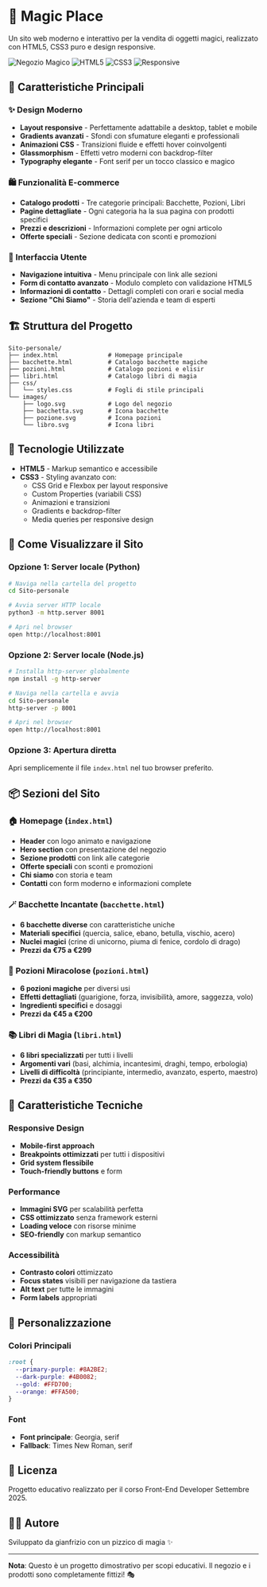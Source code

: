 # 🔮 Magic Place

Un sito web moderno e interattivo per la vendita di oggetti magici, realizzato con HTML5, CSS3 puro e design responsive.

![Negozio Magico](https://img.shields.io/badge/Magia-100%25-purple) ![HTML5](https://img.shields.io/badge/HTML5-E34F26?logo=html5&logoColor=white) ![CSS3](https://img.shields.io/badge/CSS3-1572B6?logo=css3&logoColor=white) ![Responsive](https://img.shields.io/badge/Responsive-✓-green)

## 🌟 Caratteristiche Principali

### ✨ Design Moderno
- **Layout responsive** - Perfettamente adattabile a desktop, tablet e mobile
- **Gradients avanzati** - Sfondi con sfumature eleganti e professionali
- **Animazioni CSS** - Transizioni fluide e effetti hover coinvolgenti
- **Glassmorphism** - Effetti vetro moderni con backdrop-filter
- **Typography elegante** - Font serif per un tocco classico e magico

### 🛍️ Funzionalità E-commerce
- **Catalogo prodotti** - Tre categorie principali: Bacchette, Pozioni, Libri
- **Pagine dettagliate** - Ogni categoria ha la sua pagina con prodotti specifici
- **Prezzi e descrizioni** - Informazioni complete per ogni articolo
- **Offerte speciali** - Sezione dedicata con sconti e promozioni

### 📱 Interfaccia Utente
- **Navigazione intuitiva** - Menu principale con link alle sezioni
- **Form di contatto avanzato** - Modulo completo con validazione HTML5
- **Informazioni di contatto** - Dettagli completi con orari e social media
- **Sezione "Chi Siamo"** - Storia dell'azienda e team di esperti

## 🏗️ Struttura del Progetto

```
Sito-personale/
├── index.html              # Homepage principale
├── bacchette.html          # Catalogo bacchette magiche
├── pozioni.html            # Catalogo pozioni e elisir
├── libri.html              # Catalogo libri di magia
├── css/
│   └── styles.css          # Fogli di stile principali
└── images/
    ├── logo.svg            # Logo del negozio
    ├── bacchetta.svg       # Icona bacchette
    ├── pozione.svg         # Icona pozioni
    └── libro.svg           # Icona libri
```

## 🎨 Tecnologie Utilizzate

- **HTML5** - Markup semantico e accessibile
- **CSS3** - Styling avanzato con:
  - CSS Grid e Flexbox per layout responsive
  - Custom Properties (variabili CSS)
  - Animazioni e transizioni
  - Gradients e backdrop-filter
  - Media queries per responsive design

## 🚀 Come Visualizzare il Sito

### Opzione 1: Server locale (Python)
```bash
# Naviga nella cartella del progetto
cd Sito-personale

# Avvia server HTTP locale
python3 -m http.server 8001

# Apri nel browser
open http://localhost:8001
```

### Opzione 2: Server locale (Node.js)
```bash
# Installa http-server globalmente
npm install -g http-server

# Naviga nella cartella e avvia
cd Sito-personale
http-server -p 8001

# Apri nel browser
open http://localhost:8001
```

### Opzione 3: Apertura diretta
Apri semplicemente il file `index.html` nel tuo browser preferito.

## 📦 Sezioni del Sito

### 🏠 Homepage (`index.html`)
- **Header** con logo animato e navigazione
- **Hero section** con presentazione del negozio
- **Sezione prodotti** con link alle categorie
- **Offerte speciali** con sconti e promozioni
- **Chi siamo** con storia e team
- **Contatti** con form moderno e informazioni complete

### 🪄 Bacchette Incantate (`bacchette.html`)
- **6 bacchette diverse** con caratteristiche uniche
- **Materiali specifici** (quercia, salice, ebano, betulla, vischio, acero)
- **Nuclei magici** (crine di unicorno, piuma di fenice, cordolo di drago)
- **Prezzi da €75 a €299**

### 🧪 Pozioni Miracolose (`pozioni.html`)
- **6 pozioni magiche** per diversi usi
- **Effetti dettagliati** (guarigione, forza, invisibilità, amore, saggezza, volo)
- **Ingredienti specifici** e dosaggi
- **Prezzi da €45 a €200**

### 📚 Libri di Magia (`libri.html`)
- **6 libri specializzati** per tutti i livelli
- **Argomenti vari** (basi, alchimia, incantesimi, draghi, tempo, erbologia)
- **Livelli di difficoltà** (principiante, intermedio, avanzato, esperto, maestro)
- **Prezzi da €35 a €350**

## 🎯 Caratteristiche Tecniche

### Responsive Design
- **Mobile-first approach**
- **Breakpoints ottimizzati** per tutti i dispositivi
- **Grid system flessibile**
- **Touch-friendly buttons** e form

### Performance
- **Immagini SVG** per scalabilità perfetta
- **CSS ottimizzato** senza framework esterni
- **Loading veloce** con risorse minime
- **SEO-friendly** con markup semantico

### Accessibilità
- **Contrasto colori** ottimizzato
- **Focus states** visibili per navigazione da tastiera
- **Alt text** per tutte le immagini
- **Form labels** appropriati

## 🔧 Personalizzazione

### Colori Principali
```css
:root {
  --primary-purple: #8A2BE2;
  --dark-purple: #4B0082;
  --gold: #FFD700;
  --orange: #FFA500;
}
```

### Font
- **Font principale**: Georgia, serif
- **Fallback**: Times New Roman, serif

## 📄 Licenza

Progetto educativo realizzato per il corso Front-End Developer Settembre 2025.

## 👨‍💻 Autore

Sviluppato da gianfrizio con un pizzico di magia ✨

---

**Nota**: Questo è un progetto dimostrativo per scopi educativi. Il negozio e i prodotti sono completamente fittizi! 🎭
